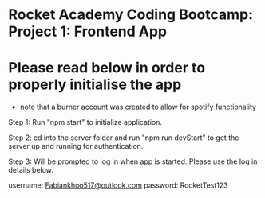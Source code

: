 # Rocket Academy Coding Bootcamp: Project 1: Frontend App

# Please read below in order to properly initialise the app

* note that a burner account was created to allow for spotify functionality 

Step 1: Run "npm start" to initialize application.

Step 2: cd into the server folder and run "npm run devStart" to get the server up and running for authentication. 

Step 3: Will be prompted to log in when app is started. Please use the log in details below. 

username: Fabiankhoo517@outlook.com
password: RocketTest123
